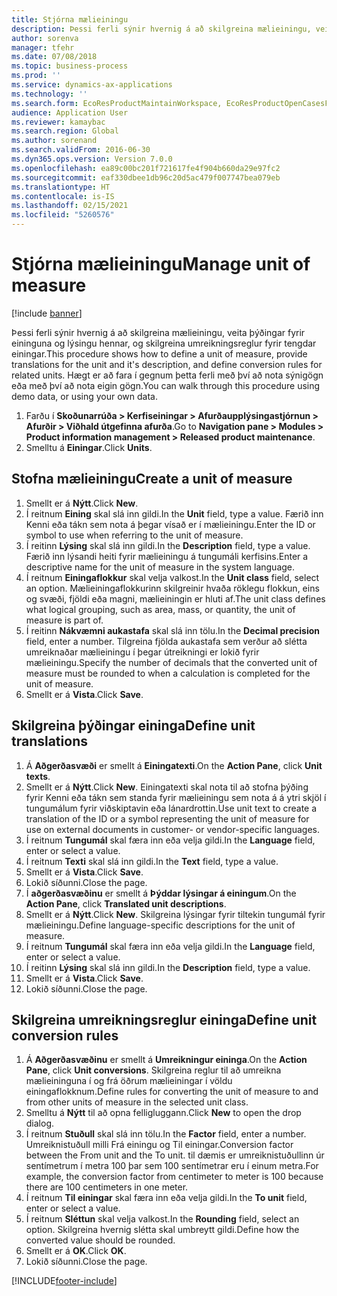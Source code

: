```yaml
---
title: Stjórna mælieiningu
description: Þessi ferli sýnir hvernig á að skilgreina mælieiningu, veita þýðingar fyrir eininguna og lýsingu hennar, og skilgreina umreikningsreglur fyrir tengdar einingar.
author: sorenva
manager: tfehr
ms.date: 07/08/2018
ms.topic: business-process
ms.prod: ''
ms.service: dynamics-ax-applications
ms.technology: ''
ms.search.form: EcoResProductMaintainWorkspace, EcoResProductOpenCasesFormPart, UnitOfMeasure, UnitOfMeasureReportingTranslation, UnitOfMeasureTranslation, UnitOfMeasureConversion, UnitOfMeasureConversionEditOrCreate, UnitOfMeasureLookup, UnitOfMeasureCalculator, UnitOfMeasureWizard, UnitOfMeasureLookupTest
audience: Application User
ms.reviewer: kamaybac
ms.search.region: Global
ms.author: sorenand
ms.search.validFrom: 2016-06-30
ms.dyn365.ops.version: Version 7.0.0
ms.openlocfilehash: ea89c00bc201f721617fe4f904b660da29e97fc2
ms.sourcegitcommit: eaf330dbee1db96c20d5ac479f007747bea079eb
ms.translationtype: HT
ms.contentlocale: is-IS
ms.lasthandoff: 02/15/2021
ms.locfileid: "5260576"
---
```

# <a name="manage-unit-of-measure"></a><span data-ttu-id="0ca67-103">Stjórna mælieiningu</span><span class="sxs-lookup"><span data-stu-id="0ca67-103">Manage unit of measure</span></span>

[!include [banner](../../includes/banner.md)]

<span data-ttu-id="0ca67-104">Þessi ferli sýnir hvernig á að skilgreina mælieiningu, veita þýðingar fyrir eininguna og lýsingu hennar, og skilgreina umreikningsreglur fyrir tengdar einingar.</span><span class="sxs-lookup"><span data-stu-id="0ca67-104">This procedure shows how to define a unit of measure, provide translations for the unit and it's description, and define conversion rules for related units.</span></span> <span data-ttu-id="0ca67-105">Hægt er að fara í gegnum þetta ferli með því að nota sýnigögn eða með því að nota eigin gögn.</span><span class="sxs-lookup"><span data-stu-id="0ca67-105">You can walk through this procedure using demo data, or using your own data.</span></span>

1. <span data-ttu-id="0ca67-106">Farðu í **Skoðunarrúða > Kerfiseiningar > Afurðaupplýsingastjórnun > Afurðir > Viðhald útgefinna afurða**.</span><span class="sxs-lookup"><span data-stu-id="0ca67-106">Go to **Navigation pane > Modules > Product information management > Released product maintenance**.</span></span>
2. <span data-ttu-id="0ca67-107">Smelltu á **Einingar**.</span><span class="sxs-lookup"><span data-stu-id="0ca67-107">Click **Units**.</span></span>

## <a name="create-a-unit-of-measure"></a><span data-ttu-id="0ca67-108">Stofna mælieiningu</span><span class="sxs-lookup"><span data-stu-id="0ca67-108">Create a unit of measure</span></span>
1. <span data-ttu-id="0ca67-109">Smellt er á **Nýtt**.</span><span class="sxs-lookup"><span data-stu-id="0ca67-109">Click **New**.</span></span>
2. <span data-ttu-id="0ca67-110">Í reitnum **Eining** skal slá inn gildi.</span><span class="sxs-lookup"><span data-stu-id="0ca67-110">In the **Unit** field, type a value.</span></span> <span data-ttu-id="0ca67-111">Færið inn Kenni eða tákn sem nota á þegar vísað er í mælieiningu.</span><span class="sxs-lookup"><span data-stu-id="0ca67-111">Enter the ID or symbol to use when referring to the unit of measure.</span></span>  
3. <span data-ttu-id="0ca67-112">Í reitinn **Lýsing** skal slá inn gildi.</span><span class="sxs-lookup"><span data-stu-id="0ca67-112">In the **Description** field, type a value.</span></span> <span data-ttu-id="0ca67-113">Færið inn lýsandi heiti fyrir mælieiningu á tungumáli kerfisins.</span><span class="sxs-lookup"><span data-stu-id="0ca67-113">Enter a descriptive name for the unit of measure in the system language.</span></span>  
4. <span data-ttu-id="0ca67-114">Í reitnum **Einingaflokkur** skal velja valkost.</span><span class="sxs-lookup"><span data-stu-id="0ca67-114">In the **Unit class** field, select an option.</span></span> <span data-ttu-id="0ca67-115">Mælieiningaflokkurinn skilgreinir hvaða röklegu flokkun, eins og svæði, fjöldi eða magni, mælieiningin er hluti af.</span><span class="sxs-lookup"><span data-stu-id="0ca67-115">The unit class defines what logical grouping, such as area, mass, or quantity, the unit of measure is part of.</span></span>  
5. <span data-ttu-id="0ca67-116">Í reitinn **Nákvæmni aukastafa** skal slá inn tölu.</span><span class="sxs-lookup"><span data-stu-id="0ca67-116">In the **Decimal precision** field, enter a number.</span></span> <span data-ttu-id="0ca67-117">Tilgreina fjölda aukastafa sem verður að slétta umreiknaðar mælieiningu í þegar útreikningi er lokið fyrir mælieiningu.</span><span class="sxs-lookup"><span data-stu-id="0ca67-117">Specify the number of decimals that the converted unit of measure must be rounded to when a calculation is completed for the unit of measure.</span></span>  
6. <span data-ttu-id="0ca67-118">Smellt er á **Vista**.</span><span class="sxs-lookup"><span data-stu-id="0ca67-118">Click **Save**.</span></span>

## <a name="define-unit-translations"></a><span data-ttu-id="0ca67-119">Skilgreina þýðingar eininga</span><span class="sxs-lookup"><span data-stu-id="0ca67-119">Define unit translations</span></span>
1. <span data-ttu-id="0ca67-120">Á **Aðgerðasvæði** er smellt á **Einingatexti**.</span><span class="sxs-lookup"><span data-stu-id="0ca67-120">On the **Action Pane**, click **Unit texts**.</span></span>
2. <span data-ttu-id="0ca67-121">Smellt er á **Nýtt**.</span><span class="sxs-lookup"><span data-stu-id="0ca67-121">Click **New**.</span></span> <span data-ttu-id="0ca67-122">Einingatexti skal nota til að stofna þýðing fyrir Kenni eða tákn sem standa fyrir mælieiningu sem nota á á ytri skjöl í tungumálum fyrir viðskiptavin eða lánardrottin.</span><span class="sxs-lookup"><span data-stu-id="0ca67-122">Use unit text to create a translation of the ID or a symbol representing the unit of measure for use on external documents in customer- or vendor-specific languages.</span></span>  
3. <span data-ttu-id="0ca67-123">Í reitnum **Tungumál** skal færa inn eða velja gildi.</span><span class="sxs-lookup"><span data-stu-id="0ca67-123">In the **Language** field, enter or select a value.</span></span>
4. <span data-ttu-id="0ca67-124">Í reitnum **Texti** skal slá inn gildi.</span><span class="sxs-lookup"><span data-stu-id="0ca67-124">In the **Text** field, type a value.</span></span>
5. <span data-ttu-id="0ca67-125">Smellt er á **Vista**.</span><span class="sxs-lookup"><span data-stu-id="0ca67-125">Click **Save**.</span></span>
6. <span data-ttu-id="0ca67-126">Lokið síðunni.</span><span class="sxs-lookup"><span data-stu-id="0ca67-126">Close the page.</span></span>
7. <span data-ttu-id="0ca67-127">Í **aðgerðasvæðinu** er smellt á **Þýddar lýsingar á einingum**.</span><span class="sxs-lookup"><span data-stu-id="0ca67-127">On the **Action Pane**, click **Translated unit descriptions**.</span></span>
8. <span data-ttu-id="0ca67-128">Smellt er á **Nýtt**.</span><span class="sxs-lookup"><span data-stu-id="0ca67-128">Click **New**.</span></span> <span data-ttu-id="0ca67-129">Skilgreina lýsingar fyrir tiltekin tungumál fyrir mælieiningu.</span><span class="sxs-lookup"><span data-stu-id="0ca67-129">Define language-specific descriptions for the unit of measure.</span></span>  
9. <span data-ttu-id="0ca67-130">Í reitnum **Tungumál** skal færa inn eða velja gildi.</span><span class="sxs-lookup"><span data-stu-id="0ca67-130">In the **Language** field, enter or select a value.</span></span>
10. <span data-ttu-id="0ca67-131">Í reitinn **Lýsing** skal slá inn gildi.</span><span class="sxs-lookup"><span data-stu-id="0ca67-131">In the **Description** field, type a value.</span></span>
11. <span data-ttu-id="0ca67-132">Smellt er á **Vista**.</span><span class="sxs-lookup"><span data-stu-id="0ca67-132">Click **Save**.</span></span>
12. <span data-ttu-id="0ca67-133">Lokið síðunni.</span><span class="sxs-lookup"><span data-stu-id="0ca67-133">Close the page.</span></span>

## <a name="define-unit-conversion-rules"></a><span data-ttu-id="0ca67-134">Skilgreina umreikningsreglur eininga</span><span class="sxs-lookup"><span data-stu-id="0ca67-134">Define unit conversion rules</span></span>
1. <span data-ttu-id="0ca67-135">Á **Aðgerðasvæðinu** er smellt á **Umreikningur eininga**.</span><span class="sxs-lookup"><span data-stu-id="0ca67-135">On the **Action Pane**, click **Unit conversions**.</span></span> <span data-ttu-id="0ca67-136">Skilgreina reglur til að umreikna mælieininguna í og frá öðrum mælieiningar í völdu einingaflokknum.</span><span class="sxs-lookup"><span data-stu-id="0ca67-136">Define rules for converting the unit of measure to and from other units of measure in the selected unit class.</span></span>  
2. <span data-ttu-id="0ca67-137">Smelltu á **Nýtt** til að opna felligluggann.</span><span class="sxs-lookup"><span data-stu-id="0ca67-137">Click **New** to open the drop dialog.</span></span>
3. <span data-ttu-id="0ca67-138">Í reitnum **Stuðull** skal slá inn tölu.</span><span class="sxs-lookup"><span data-stu-id="0ca67-138">In the **Factor** field, enter a number.</span></span> <span data-ttu-id="0ca67-139">Umreiknistuðull milli Frá einingu og Til einingar.</span><span class="sxs-lookup"><span data-stu-id="0ca67-139">Conversion factor between the From unit and the To unit.</span></span> <span data-ttu-id="0ca67-140">til dæmis er umreiknistuðullinn úr sentímetrum í metra 100 þar sem 100 sentímetrar eru í einum metra.</span><span class="sxs-lookup"><span data-stu-id="0ca67-140">For example, the conversion factor from centimeter to meter is 100 because there are 100 centimeters in one meter.</span></span>  
4. <span data-ttu-id="0ca67-141">Í reitnum **Til einingar** skal færa inn eða velja gildi.</span><span class="sxs-lookup"><span data-stu-id="0ca67-141">In the **To unit** field, enter or select a value.</span></span>
5. <span data-ttu-id="0ca67-142">Í reitnum **Sléttun** skal velja valkost.</span><span class="sxs-lookup"><span data-stu-id="0ca67-142">In the **Rounding** field, select an option.</span></span> <span data-ttu-id="0ca67-143">Skilgreina hvernig slétta skal umbreytt gildi.</span><span class="sxs-lookup"><span data-stu-id="0ca67-143">Define how the converted value should be rounded.</span></span>  
6. <span data-ttu-id="0ca67-144">Smellt er á **OK**.</span><span class="sxs-lookup"><span data-stu-id="0ca67-144">Click **OK**.</span></span>
7. <span data-ttu-id="0ca67-145">Lokið síðunni.</span><span class="sxs-lookup"><span data-stu-id="0ca67-145">Close the page.</span></span>



[!INCLUDE[footer-include](../../../includes/footer-banner.md)]